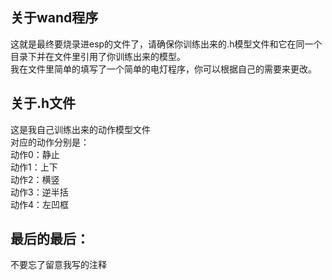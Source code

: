 关于wand程序
---
这就是最终要烧录进esp的文件了，请确保你训练出来的.h模型文件和它在同一个目录下并在文件里引用了你训练出来的模型。<br>
我在文件里简单的填写了一个简单的电灯程序，你可以根据自己的需要来更改。<br>

关于.h文件
---
这是我自己训练出来的动作模型文件<br>
对应的动作分别是：<br>
动作0：静止<br>
动作1：上下<br>
动作2：横竖<br>
动作3：逆半括<br>
动作4：左凹框<br>

最后的最后：
---
不要忘了留意我写的注释
